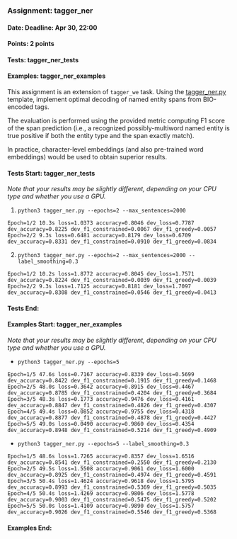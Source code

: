 ### Assignment: tagger_ner
#### Date: Deadline: Apr 30, 22:00
#### Points: 2 points
#### Tests: tagger_ner_tests
#### Examples: tagger_ner_examples

This assignment is an extension of `tagger_we` task. Using the
[tagger_ner.py](https://github.com/ufal/npfl138/tree/master/labs/09/tagger_ner.py)
template, implement optimal decoding of named entity spans from
BIO-encoded tags.

The evaluation is performed using the provided metric computing F1 score of the
span prediction (i.e., a recognized possibly-multiword named entity is true
positive if both the entity type and the span exactly match).

In practice, character-level embeddings (and also pre-trained word embeddings)
would be used to obtain superior results.

#### Tests Start: tagger_ner_tests
_Note that your results may be slightly different, depending on your CPU type and whether you use a GPU._

1. `python3 tagger_ner.py --epochs=2 --max_sentences=2000`
```
Epoch=1/2 10.3s loss=1.0373 accuracy=0.8046 dev_loss=0.7787 dev_accuracy=0.8225 dev_f1_constrained=0.0067 dev_f1_greedy=0.0057
Epoch=2/2 9.3s loss=0.6481 accuracy=0.8179 dev_loss=0.6709 dev_accuracy=0.8331 dev_f1_constrained=0.0910 dev_f1_greedy=0.0834
```

2. `python3 tagger_ner.py --epochs=2 --max_sentences=2000 --label_smoothing=0.3`
```
Epoch=1/2 10.2s loss=1.8772 accuracy=0.8045 dev_loss=1.7571 dev_accuracy=0.8224 dev_f1_constrained=0.0039 dev_f1_greedy=0.0039
Epoch=2/2 9.3s loss=1.7125 accuracy=0.8181 dev_loss=1.7097 dev_accuracy=0.8308 dev_f1_constrained=0.0546 dev_f1_greedy=0.0413
```
#### Tests End:
#### Examples Start: tagger_ner_examples
_Note that your results may be slightly different, depending on your CPU type and whether you use a GPU._

- `python3 tagger_ner.py --epochs=5`
```
Epoch=1/5 47.6s loss=0.7167 accuracy=0.8339 dev_loss=0.5699 dev_accuracy=0.8422 dev_f1_constrained=0.1915 dev_f1_greedy=0.1468
Epoch=2/5 48.0s loss=0.3642 accuracy=0.8915 dev_loss=0.4467 dev_accuracy=0.8785 dev_f1_constrained=0.4204 dev_f1_greedy=0.3684
Epoch=3/5 48.3s loss=0.1773 accuracy=0.9476 dev_loss=0.4161 dev_accuracy=0.8847 dev_f1_constrained=0.4826 dev_f1_greedy=0.4307
Epoch=4/5 49.4s loss=0.0852 accuracy=0.9755 dev_loss=0.4318 dev_accuracy=0.8877 dev_f1_constrained=0.4878 dev_f1_greedy=0.4427
Epoch=5/5 49.0s loss=0.0490 accuracy=0.9860 dev_loss=0.4354 dev_accuracy=0.8948 dev_f1_constrained=0.5214 dev_f1_greedy=0.4909
```

- `python3 tagger_ner.py --epochs=5 --label_smoothing=0.3`
```
Epoch=1/5 48.6s loss=1.7265 accuracy=0.8357 dev_loss=1.6516 dev_accuracy=0.8541 dev_f1_constrained=0.2550 dev_f1_greedy=0.2130
Epoch=2/5 49.5s loss=1.5508 accuracy=0.9061 dev_loss=1.6000 dev_accuracy=0.8925 dev_f1_constrained=0.4974 dev_f1_greedy=0.4591
Epoch=3/5 50.4s loss=1.4624 accuracy=0.9618 dev_loss=1.5795 dev_accuracy=0.8993 dev_f1_constrained=0.5369 dev_f1_greedy=0.5035
Epoch=4/5 50.4s loss=1.4269 accuracy=0.9806 dev_loss=1.5778 dev_accuracy=0.9003 dev_f1_constrained=0.5475 dev_f1_greedy=0.5202
Epoch=5/5 50.0s loss=1.4109 accuracy=0.9890 dev_loss=1.5757 dev_accuracy=0.9026 dev_f1_constrained=0.5546 dev_f1_greedy=0.5368
```
#### Examples End:
